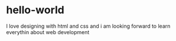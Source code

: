 # hello-world

I love designing with html and css and i am looking forward to learn everythin about web development

